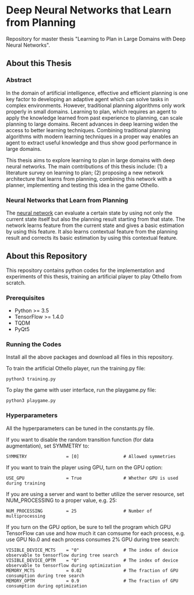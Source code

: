 # Deep Neural Networks that Learn from Planning
Repository for master thesis "Learning to Plan in Large Domains with Deep Neural Networks".

## About this Thesis

### Abstract
In the domain of artificial intelligence, effective and efficient planning is one key factor to developing an adaptive agent which can solve tasks in complex environments. However, traditional planning algorithms only work properly in small domains. Learning to plan, which requires an agent to apply the knowledge learned from past experience to planning, can scale planning to large domains. Recent advances in deep learning widen the access to better learning techniques. Combining traditional planning algorithms with modern learning techniques in a proper way enables an agent to extract useful knowledge and thus show good performance in large domains.

This thesis aims to explore learning to plan in large domains with deep neural networks. The main contributions of this thesis include: (1) a literature survey on learning to plan; (2) proposing a new network architecture that learns from planning, combining this network with a planner, implementing and testing this idea in the game Othello.

### Neural Networks that Learn from Planning
The [neural network](./figures/Neural_Network_Architecture.pdf) can evaluate a certain state by using not only the current state itself but also the planning result starting from that state. The network learns feature from the current state and gives a basic estimation by using this feature. It also learns contextual feature from the planning result and corrects its basic estimation by using this contextual feature. 



## About this Repository
This repository contains python codes for the implementation and experiments of this thesis, training an artificial player to play Othello from scratch.

### Prerequisites
* Python >= 3.5
* TensorFlow >= 1.4.0
* TQDM
* PyQt5

### Running the Codes
Install all the above packages and download all files in this repository.

To train the artificial Othello player, run the training.py file:
```
python3 training.py
```

To play the game with user interface, run the playgame.py file:
```
python3 playgame.py
```
### Hyperparameters
All the hyperparameters can be tuned in the constants.py file.

If you want to disable the random transition function (for data augmentation), set SYMMETRY to:
```
SYMMETRY               = [0]                 # Allowed symmetries
```

If you want to train the player using GPU, turn on the GPU option:
```
USE_GPU                = True                # Whether GPU is used during training
```

If you are using a server and want to better utilize the server resource, set NUM_PROCESSING to a proper value, e.g. 25:
```
NUM_PROCESSING         = 25                  # Number of multiprocessing
```

If you turn on the GPU option, be sure to tell the program which GPU TensorFlow can use and how much it can comsume for each process, e.g. use GPU No.0 and each process consumes 2% GPU during tree search:
```
VISIBLE_DEVICE_MCTS    = "0"                 # The index of device observable to tensorflow during tree search
VISIBLE_DEVICE_OPTM    = "0"                 # The index of device observable to tensorflow during optimization
MEMORY_MCTS            = 0.02                # The fraction of GPU consumption during tree search
MEMORY_OPTM            = 0.9                 # The fraction of GPU consumption during optimization
```
